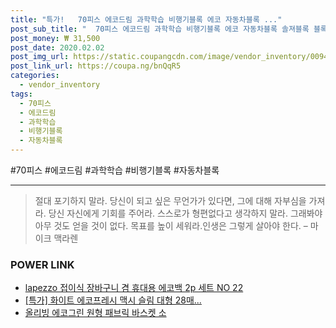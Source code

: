 ```yaml
--- 
title: "특가!   70피스 에코드림 과학학습 비행기블록 에코 자동차블록 ..." 
post_sub_title: "  70피스 에코드림 과학학습 비행기블록 에코 자동차블록 솔져블록 블록" 
post_money: ₩ 31,500 
post_date: 2020.02.02 
post_img_url: https://static.coupangcdn.com/image/vendor_inventory/0094/6b48b4c14b44bbaf427e4327be1a88e64a2d5f7e00795df64ab32598c01f.jpg 
post_link_url: https://coupa.ng/bnQqR5 
categories: 
  - vendor_inventory 
tags: 
  - 70피스 
  - 에코드림 
  - 과학학습 
  - 비행기블록 
  - 자동차블록 
--- 
```

  #70피스 #에코드림 #과학학습 #비행기블록 #자동차블록 
<hr> 

> 절대 포기하지 말라. 당신이 되고 싶은 무언가가 있다면, 그에 대해 자부심을 가져라. 당신 자신에게 기회를 주어라. 스스로가 형편없다고 생각하지 말라. 그래봐야 아무 것도 얻을 것이 없다. 목표를 높이 세워라.인생은 그렇게 살아야 한다.  – 마이크 맥라렌 


### POWER LINK

* <a href="https://blog.naver.com/santokki14/221777114036" target="_blank">lapezzo 접이식 장바구니 겸 휴대용 에코백 2p 세트 NO 22</a>
* <a href="https://blog.naver.com/sakai111/221786837446" target="_blank">[특가] 화이트 에코프레시 맥시 슬림 대형 28매...</a>
* <a href="https://blog.naver.com/sakai111/221783393120" target="_blank">올리빙 에코그린 원형 패브릭 바스켓 소</a>
